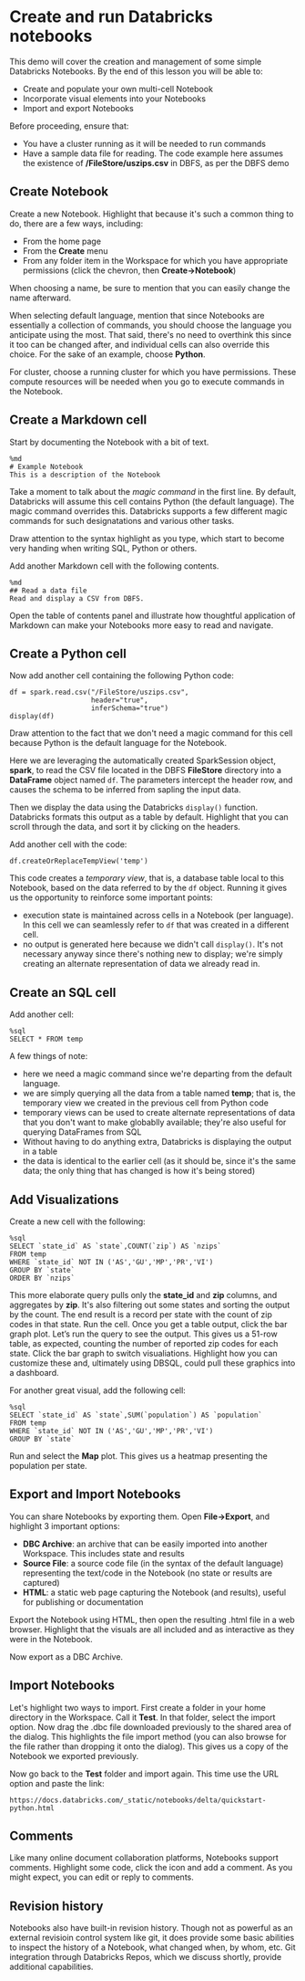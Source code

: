 # Create and run Databricks notebooks

This demo will cover the creation and management of some simple Databricks Notebooks. By the end of this lesson you will be able to: 

* Create and populate your own multi-cell Notebook
* Incorporate visual elements into  your Notebooks
* Import and export Notebooks

Before proceeding, ensure that:
* You have a cluster running as it will be needed to run commands
* Have a sample data file for reading. The code example here assumes the existence of **/FileStore/uszips.csv** in DBFS, as per the DBFS demo

## Create Notebook

Create a new Notebook. Highlight that because it's such a common thing to do, there are a few ways, including:
* From the home page
* From the **Create** menu
* From any folder item in the Workspace for which you have appropriate permissions (click the chevron, then **Create&rarr;Notebook**)

When choosing a name, be sure to mention that you can easily change the name afterward.

When selecting default language, mention that since Notebooks are essentially a collection of commands, you should choose the language you anticipate using the most. That said, there's no need to overthink this since it too can be changed after, and individual cells can also override this choice. For the sake of an example, choose **Python**.

For cluster, choose a running cluster for which you have permissions. These compute resources will be needed when you go to execute commands in the Notebook.

## Create a Markdown cell

Start by documenting the Notebook with a bit of text.

    %md
    # Example Notebook
    This is a description of the Notebook

Take a moment to talk about the *magic command* in the first line. By default, Databricks will assume this cell contains Python (the default language). The magic command overrides this. Databricks supports a few different magic commands for such designatations and various other tasks.

Draw attention to the syntax highlight as you type, which start to become very handing when writing SQL, Python or others.

Add another Markdown cell with the following contents.

    %md
    ## Read a data file
    Read and display a CSV from DBFS.

Open the table of contents panel and illustrate how thoughtful application of Markdown can make your Notebooks more easy to read and navigate.

## Create a Python cell

Now add another cell containing the following Python code:

    df = spark.read.csv("/FileStore/uszips.csv",
                        header="true", 
                        inferSchema="true")
    display(df)

Draw attention to the fact that we don't need a magic command for this cell because Python is the default language for the Notebook.

Here we are leveraging the automatically created SparkSession object, **spark**, to read the CSV file located in the DBFS **FileStore** directory into a **DataFrame** object named `df`. The parameters intercept the header row, and causes the schema to be inferred from sapling the input data.

Then we display the data using the Databricks `display()` function. Databricks formats this output as a table by default. Highlight that you can scroll through the data, and sort it by clicking on the headers. 

Add another cell with the code:

    df.createOrReplaceTempView('temp')
    
This code creates a *temporary view*, that is, a database table local to this Notebook, based on the data referred to by the `df` object. Running it gives us the opportunity to reinforce some important points:
* execution state is maintained across cells in a Notebook (per language). In this cell we can seamlessly refer to `df` that was created in a different cell.
* no output is generated here because we didn't call `display()`. It's not necessary anyway since there's nothing new to display; we're simply creating an alternate representation of data we already read in.

## Create an SQL cell

Add another cell:

    %sql
    SELECT * FROM temp

A few things of note:
* here we need a magic command since we're departing from the default language. 
* we are simply querying all the data from a table named **temp**; that is, the temporary view we created in the previous cell from Python code
* temporary views can be used to create alternate representations of data that you don't want to make globablly available; they're also useful for querying DataFrames from SQL
* Without having to do anything extra, Databricks is displaying the output in a table
* the data is identical to the earlier cell (as it should be, since it's the same data; the only thing that has changed is how it's being stored)

## Add Visualizations

Create a new cell with the following:

    %sql
    SELECT `state_id` AS `state`,COUNT(`zip`) AS `nzips`
    FROM temp
    WHERE `state_id` NOT IN ('AS','GU','MP','PR','VI') 
    GROUP BY `state` 
    ORDER BY `nzips`

This more elaborate query pulls only the **state_id** and **zip** columns, and aggregates by **zip**. It's also filtering out some states and sorting the output by the count. The end result is a record per state with the count of zip codes in that state. Run the cell. Once you get a table output, click the bar graph plot. Let’s run the query to see the output. This gives us a 51-row table, as expected, counting the number of reported zip codes for each state. Click the bar graph to switch visualiations. Highlight how you can customize these and, ultimately using DBSQL, could pull these graphics into a dashboard.

For another great visual, add the following cell:

    %sql
    SELECT `state_id` AS `state`,SUM(`population`) AS `population`
    FROM temp
    WHERE `state_id` NOT IN ('AS','GU','MP','PR','VI')
    GROUP BY `state`

Run and select the **Map** plot. This gives us a heatmap presenting the population per state.

## Export and Import Notebooks

You can share Notebooks by exporting them. Open **File&rarr;Export**, and highlight 3 important options:
* **DBC Archive**: an archive that can be easily imported into another Workspace. This includes state and results
* **Source File**: a source code file (in the syntax of the default language) representing the text/code in the Notebook (no state or results are captured)
* **HTML**: a static web page capturing the Notebook (and results), useful for publishing or documentation

Export the Notebook using HTML, then open the resulting .html file in a web browser. Highlight that the visuals are all included and as interactive as they were in the Notebook.

Now export as a DBC Archive.

## Import Notebooks

Let's highlight two ways to import. First create a folder in your home directory in the Workspace. Call it **Test**. In that folder, select the import option. Now drag the .dbc file downloaded previously to the shared area of the dialog. This highlights the file import method (you can also browse for the file rather than dropping it onto the dialog). This gives us a copy of the Notebook we exported previously.

Now go back to the **Test** folder and import again. This time use the URL option and paste the link:

    https://docs.databricks.com/_static/notebooks/delta/quickstart-python.html
    
## Comments

Like many online document collaboration platforms, Notebooks support comments. Highlight some code, click the icon and add a comment. As you might expect, you can edit or reply to comments. 

## Revision history

Notebooks also have built-in revision history. Though not as powerful as an external revisioin control system like git, it does provide some basic abilities to inspect the history of a Notebook, what changed when, by whom, etc. Git integration through Databricks Repos, which we discuss shortly, provide additional capabilities.
